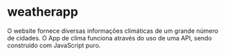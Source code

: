 # weatherapp
O website fornece diversas informações climáticas de um grande número de cidades. O App de clima funciona através do uso de uma API, sendo construído com JavaScript puro.
